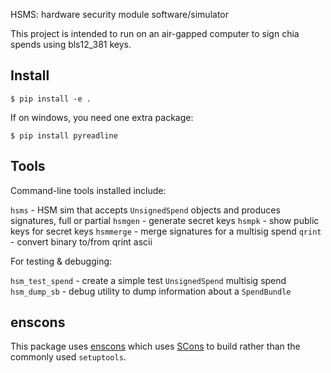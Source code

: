 HSMS: hardware security module software/simulator

This project is intended to run on an air-gapped computer to sign chia spends using bls12_381 keys.


Install
-------

`$ pip install -e .`

If on windows, you need one extra package:

`$ pip install pyreadline`


Tools
-----

Command-line tools installed include:

`hsms` - HSM sim that accepts `UnsignedSpend` objects and produces signatures, full or partial
`hsmgen` - generate secret keys
`hsmpk` - show public keys for secret keys
`hsmmerge` - merge signatures for a multisig spend
`qrint` - convert binary to/from qrint ascii

For testing & debugging:

`hsm_test_spend` - create a simple test `UnsignedSpend` multisig spend
`hsm_dump_sb` - debug utility to dump information about a `SpendBundle`


enscons
-------

This package uses [enscons](https://github.com/dholth/enscons)
which uses [SCons](https://scons.org/) to build rather than the commonly used `setuptools`.
